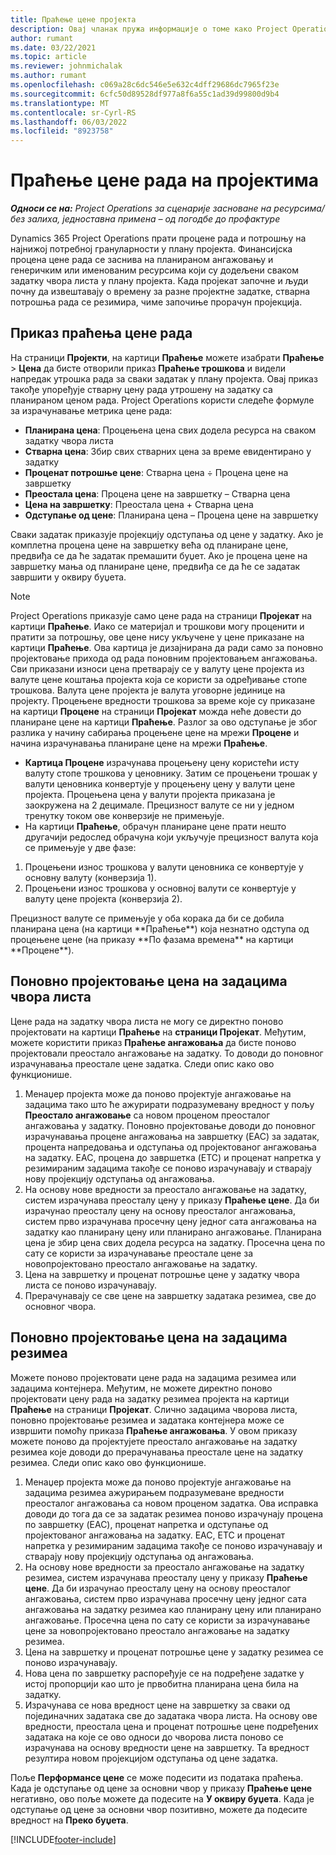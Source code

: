 ```yaml
---
title: Праћење цене пројекта
description: Овај чланак пружа информације о томе како Project Operations прати напредак у односу на цену рада и потрошњу на пројекту.
author: rumant
ms.date: 03/22/2021
ms.topic: article
ms.reviewer: johnmichalak
ms.author: rumant
ms.openlocfilehash: c069a28c6dc546e5e632c4dff29686dc7965f23e
ms.sourcegitcommit: 6cfc50d89528df977a8f6a55c1ad39d99800d9b4
ms.translationtype: MT
ms.contentlocale: sr-Cyrl-RS
ms.lasthandoff: 06/03/2022
ms.locfileid: "8923758"
---
```

# <a name="labor-cost-tracking-on-projects"></a>Праћење цене рада на пројектима

_**Односи се на:** Project Operations за сценарије засноване на ресурсима/без залиха, једноставна примена – од погодбе до профактуре_

Dynamics 365 Project Operations прати процене рада и потрошњу на најнижој потребној грануларности у плану пројекта. Финансијска процена цене рада се заснива на планираном ангажовању и генеричким или именованим ресурсима који су додељени сваком задатку чвора листа у плану пројекта. Када пројекат започне и људи почну да извештавају о времену за разне пројектне задатке, стварна потрошња рада се резимира, чиме започиње прорачун пројекција.

## <a name="labor-cost-tracking-view"></a>Приказ праћења цене рада

На страници **Пројекти**, на картици **Праћење** можете изабрати **Праћење** > **Цена** да бисте отворили приказ **Праћење трошкова** и видели напредак утрошка рада за сваки задатак у плану пројекта. Овај приказ такође упоређује стварну цену рада утрошену на задатку са планираном ценом рада. Project Operations користи следеће формуле за израчунавање метрика цене рада:

- **Планирана цена**: Процењена цена свих додела ресурса на сваком задатку чвора листа
- **Стварна цена**: Збир свих стварних цена за време евидентирано у задатку
- **Проценат потрошње цене**: Стварна цена ÷ Процена цене на завршетку
- **Преостала цена**: Процена цене на завршетку – Стварна цена
- **Цена на завршетку**: Преостала цена + Стварна цена
- **Одступање од цене**: Планирана цена – Процена цене на завршетку

Сваки задатак приказује пројекцију одступања од цене у задатку. Ако је комплетна процена цене на завршетку већа од планиране цене, предвиђа се да ће задатак премашити буџет. Ако је процена цене на завршетку мања од планиране цене, предвиђа се да ће се задатак завршити у оквиру буџета.

>[!NOTE]
> Project Operations приказује само цене рада на страници **Пројекат** на картици **Праћење**. Иако се материјал и трошкови могу проценити и пратити за потрошњу, ове цене нису укључене у цене приказане на картици **Праћење**. Ова картица је дизајнирана да ради само за поновно пројектовање прихода од рада поновним пројектовањем ангажовања.
Сви приказани износи цена претварају се у валуту цене пројекта из валуте цене коштања пројекта која се користи за одређивање стопе трошкова. Валута цене пројекта је валута уговорне јединице на пројекту. Процењене вредности трошкова за време које су приказане на картици **Процене** на страници **Пројекат** можда неће довести до планиране цене на картици **Праћење**. Разлог за ово одступање је због разлика у начину сабирања процењене цене на мрежи **Процене** и начина израчунавања планиране цене на мрежи **Праћење**. 
>
> - **Картица Процене** израчунава процењену цену користећи исту валуту стопе трошкова у ценовнику. Затим се процењени трошак у валути ценовника конвертује у процењену цену у валути цене пројекта. Процењена цена у валути пројекта приказана је заокружена на 2 децимале. Прецизност валуте се ни у једном тренутку током ове конверзије не примењује. 
> - На картици **Праћење**, обрачун планиране цене прати нешто другачији редослед обрачуна који укључује прецизност валута која се примењује у две фазе: 
   ><ol>
   ><li>Процењени износ трошкова у валути ценовника се конвертује у основну валуту (конверзија 1).</li>
   ><li>Процењени износ трошкова у основној валути се конвертује у валуту цене пројекта (конверзија 2). </li>
   ></ol>
   >Прецизност валуте се примењује у оба корака да би се добила планирана цена (на картици **Праћење**) која незнатно одступа од процењене цене (на приказу **По фазама времена** на картици **Процене**). 
   
## <a name="reprojecting-costs-on-leaf-node-tasks"></a>Поновно пројектовање цена на задацима чвора листа

Цене рада на задатку чвора листа не могу се директно поново пројектовати на картици **Праћење** на **страници Пројекат**. Међутим, можете користити приказ **Праћење ангажовања** да бисте поново пројектовали преостало ангажовање на задатку. То доводи до поновног израчунавања преостале цене задатка. Следи опис како ово функционише.

1. Менаџер пројекта може да поново пројектује ангажовање на задацима тако што ће ажурирати подразумевану вредност у пољу **Преостало ангажовање** са новом проценом преосталог ангажовања у задатку. Поновно пројектовање доводи до поновног израчунавања процене ангажовања на завршетку (EAC) за задатак, процента напредовања и одступања од пројектованог ангажовања на задатку. EAC, процена до завршетка (ETC) и проценат напретка у резимираним задацима такође се поново израчунавају и стварају нову пројекцију одступања од ангажовања.
2. На основу нове вредности за преостало ангажовање на задатку, систем израчунава преосталу цену у приказу **Праћење цене**. Да би израчунао преосталу цену на основу преосталог ангажовања, систем прво израчунава просечну цену једног сата ангажовања на задатку као планирану цену или планирано ангажовање. Планирана цена је збир цена свих додела ресурса на задатку. Просечна цена по сату се користи за израчунавање преостале цене за новопројектовано преостало ангажовање на задатку.
3. Цена на завршетку и проценат потрошње цене у задатку чвора листа се поново израчунавају.
4. Прерачунавају се све цене на завршетку задатака резимеа, све до основног чвора.

## <a name="reprojecting-costs-on-summary-tasks"></a>Поновно пројектовање цена на задацима резимеа

Можете поново пројектовати цене рада на задацима резимеа или задацима контејнера. Међутим, не можете директно поново пројектовати цену рада на задатку резимеа пројекта на картици **Праћење** на страници **Пројекат**. Слично задацима чворова листа, поновно пројектовање резимеа и задатака контејнера може се извршити помоћу приказа **Праћење ангажовања**. У овом приказу можете поново да пројектујете преостало ангажовање на задатку резимеа које доводи до прерачунавања преостале цене на задатку резимеа. Следи опис како ово функционише.

1. Менаџер пројекта може да поново пројектује ангажовање на задацима резимеа ажурирањем подразумеване вредности преосталог ангажовања са новом проценом задатка. Ова исправка доводи до тога да се за задатак резимеа поново израчунају процена по завршетку (EAC), проценат напретка и одступање од пројектованог ангажовања на задатку. EAC, ETC и проценат напретка у резимираним задацима такође се поново израчунавају и стварају нову пројекцију одступања од ангажовања.
2. На основу нове вредности за преостало ангажовање на задатку резимеа, систем израчунава преосталу цену у приказу **Праћење цене**. Да би израчунао преосталу цену на основу преосталог ангажовања, систем прво израчунава просечну цену једног сата ангажовања на задатку резимеа као планирану цену или планирано ангажовање. Просечна цена по сату се користи за израчунавање цене за новопројектовано преостало ангажовање на задатку резимеа.
3. Цена на завршетку и проценат потрошње цене у задатку резимеа се поново израчунавају.
4. Нова цена по завршетку распоређује се на подређене задатке у истој пропорцији као што је првобитна планирана цена била на задатку.
5. Израчунава се нова вредност цене на завршетку за сваки од појединачних задатака све до задатака чвора листа. На основу ове вредности, преостала цена и проценат потрошње цене подређених задатака на које се ово односи до чворова листа поново се израчунава на основу вредности цене на завршетку. Та вредност резултира новом пројекцијом одступања од цене задатка. 


Поље **Перформансе цене** се може подесити из података праћења. Када је одступање од цене за основни чвор у приказу **Праћење цене** негативно, ово поље можете да подесите на **У оквиру буџета**. Када је одступање од цене за основни чвор позитивно, можете да подесите вредност на **Преко буџета**.


[!INCLUDE[footer-include](../includes/footer-banner.md)]
